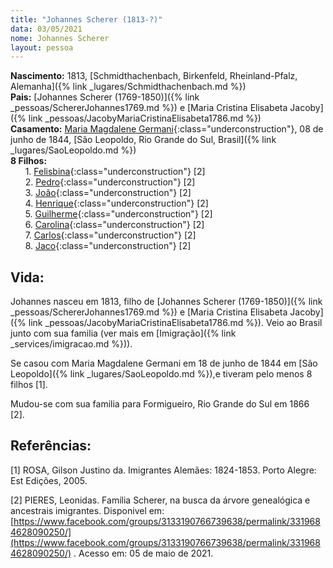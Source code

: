 ```yaml
---
title: "Johannes Scherer (1813-?)"
data: 03/05/2021
nome: Johannes Scherer
layout: pessoa
---
```


**Nascimento:** 1813, [Schmidthachenbach, Birkenfeld, Rheinland-Pfalz, Alemanha]({% link _lugares/Schmidthachenbach.md %})  <br/>
**Pais:** [Johannes Scherer (1769-1850)]({% link _pessoas/SchererJohannes1769.md %}) e [Maria Cristina Elisabeta Jacoby]({% link _pessoas/JacobyMariaCristinaElisabeta1786.md %})<br/>
**Casamento:** [Maria Magdalene Germani](){:class="underconstruction"}, 08 de junho de 1844, [São Leopoldo, Rio Grande do Sul, Brasil]({% link _lugares/SaoLeopoldo.md %})<br/>
**8 Filhos:**<br/>
&nbsp;&nbsp;&nbsp;&nbsp;&nbsp;&nbsp;1. [Felisbina](){:class="underconstruction"} [2]<br/>
&nbsp;&nbsp;&nbsp;&nbsp;&nbsp;&nbsp;2. [Pedro](){:class="underconstruction"} [2]<br/>
&nbsp;&nbsp;&nbsp;&nbsp;&nbsp;&nbsp;3. [João](){:class="underconstruction"} [2]<br/>
&nbsp;&nbsp;&nbsp;&nbsp;&nbsp;&nbsp;4. [Henrique](){:class="underconstruction"} [2]<br/>
&nbsp;&nbsp;&nbsp;&nbsp;&nbsp;&nbsp;5. [Guilherme](){:class="underconstruction"} [2]<br/>
&nbsp;&nbsp;&nbsp;&nbsp;&nbsp;&nbsp;6. [Carolina](){:class="underconstruction"} [2]<br/>
&nbsp;&nbsp;&nbsp;&nbsp;&nbsp;&nbsp;7. [Carlos](){:class="underconstruction"} [2]<br/>
&nbsp;&nbsp;&nbsp;&nbsp;&nbsp;&nbsp;8. [Jaco](){:class="underconstruction"} [2]<br/>


## Vida:

Johannes nasceu em 1813, filho de [Johannes Scherer (1769-1850)]({% link _pessoas/SchererJohannes1769.md %}) e [Maria Cristina Elisabeta Jacoby]({% link _pessoas/JacobyMariaCristinaElisabeta1786.md %}). Veio ao Brasil junto com sua familia (ver mais em [Imigração]({% link _services/imigracao.md %})).

Se casou com Maria Magdalene Germani em 18 de junho de 1844 em [São Leopoldo]({% link _lugares/SaoLeopoldo.md %}),e tiveram pelo menos 8 filhos [1].

Mudou-se com sua familia para Formigueiro, Rio Grande do Sul em 1866 [2].

## Referências:

[1] ROSA, Gilson Justino da. Imigrantes Alemães: 1824-1853. Porto Alegre: Est Edições, 2005.

[2] PIERES, Leonidas. Família Scherer, na busca da árvore genealógica e ancestrais imigrantes. Disponivel em: [https://www.facebook.com/groups/3133190766739638/permalink/3319684628090250/](https://www.facebook.com/groups/3133190766739638/permalink/3319684628090250/) . Acesso em: 05 de maio de 2021.
